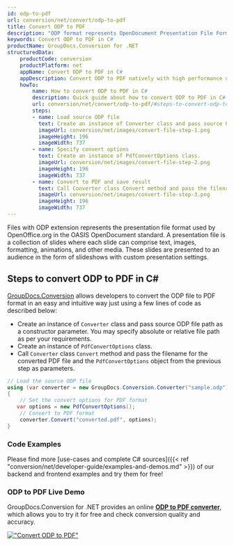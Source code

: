 ```yaml
---
id: odp-to-pdf
url: conversion/net/convert/odp-to-pdf
title: Convert ODP to PDF
description: "ODP format represents OpenDocument Presentation File Format with .odp extension. Learn how to convert ODP to PDF file programmatically in C# language using GroupDocs.Conversion for .NET library."
keywords: Convert ODP to PDF in C#
productName: GroupDocs.Conversion for .NET
structuredData:
    productCode: conversion
    productPlatform: net
    appName: Convert ODP to PDF in C#
    appDescription: Convert ODP to PDF natively with high performance using C# language and server side GroupDocs.Conversion for .NET APIs, without the use of any software like Microsoft or Open Office.
    howTo:
        name: How to convert ODP to PDF in C# 
        description: Quick guide about how to convert ODP to PDF in C# with high performance and accuracy.
        url: conversion/net/convert/odp-to-pdf/#steps-to-convert-odp-to-pdf-in-c
        steps:
        - name: Load source ODP file 
          text: Create an instance of Converter class and pass source ODP file path as a constructor parameter. You may specify absolute or relative file path as per your requirements. 
          imageUrl: conversion/net/images/convert-file-step-1.png
          imageHeight: 196
          imageWidth: 737
        - name: Specify convert options 
          text: Create an instance of PdfConvertOptions class.
          imageUrl: conversion/net/images/convert-file-step-2.png
          imageHeight: 196
          imageWidth: 737
        - name: Convert to PDF and save result 
          text: Call Converter class Convert method and pass the filename for the converted HTML file and the PdfConvertOptions object from the previous step as parameters.
          imageUrl: conversion/net/images/convert-file-step-3.png
          imageHeight: 196
          imageWidth: 737
---
```


Files with ODP extension represents the presentation file format used by OpenOffice.org in the OASIS OpenDocument standard. A presentation file is a collection of slides where each slide can comprise text, images, formatting, animations, and other media. These slides are presented to an audience in the form of slideshows with custom presentation settings.

## Steps to convert ODP to PDF in C#

[GroupDocs.Conversion](https://products.groupdocs.com/conversion/net) allows developers to convert the ODP file to PDF format in an easy and intuitive way just using a few lines of code as described below:

* Create an instance of `Converter` class and pass source ODP file path as a constructor parameter. You may specify absolute or relative file path as per your requirements. 
* Create an instance of `PdfConvertOptions` class.
* Call `Converter` class `Convert` method and pass the filename for the converted PDF file and the `PdfConvertOptions` object from the previous step as parameters.

```csharp
// Load the source ODP file
using (var converter = new GroupDocs.Conversion.Converter("sample.odp"))
{
    // Set the convert options for PDF format
   var options = new PdfConvertOptions();
    // Convert to PDF format
    converter.Convert("converted.pdf", options);
}
```

### Code Examples

Please find more [use-cases and complete C# sources]({{< ref "conversion/net/developer-guide/examples-and-demos.md" >}}) of our backend and frontend examples and try them for free!

### ODP to PDF Live Demo

GroupDocs.Conversion for .NET provides an online [**ODP to PDF converter**](https://products.groupdocs.app/conversion/odp-to-pdf), which allows you to try it for free and check conversion quality and accuracy.

[!["Convert ODP to PDF"](conversion/net/images/convert-to-pdf/convert-odp-to-pdf.png)](https://products.groupdocs.app/conversion/odp-to-pdf)